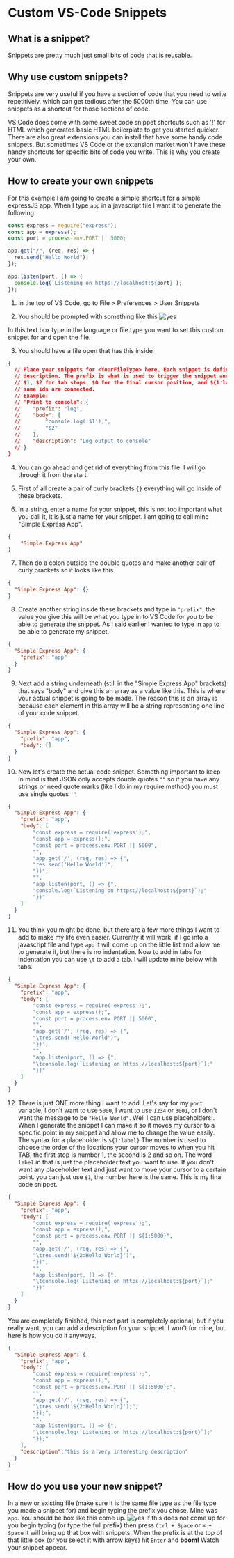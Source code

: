 # Custom VS-Code Snippets

## What is a snippet?

Snippets are pretty much just small bits of code that is reusable.

## Why use custom snippets?

Snippets are very useful if you have a section of code that you need to write repetitively, which can get tedious after the 5000th time. You can use snippets as a shortcut for those sections of code.

VS Code does come with some sweet code snippet shortcuts such as '!' for HTML which generates basic HTML boilerplate to get you started quicker. There are also great extensions you can install that have some handy code snippets. But sometimes VS Code or the extension market won't have these handy shortcuts for specific bits of code you write. This is why you create your own.

## How to create your own snippets

For this example I am going to create a simple shortcut for a simple expressJS app. When I type `app` in a javascript file I want it to generate the following.

```javascript
const express = require("express");
const app = express();
const port = process.env.PORT || 5000;

app.get("/", (req, res) => {
  res.send("Hello World");
});

app.listen(port, () => {
  console.log(`Listening on https://localhost:${port}`);
});
```

1. In the top of VS Code, go to File > Preferences > User Snippets

2. You should be prompted with something like this
   ![yes](https://bucket-for-random-stuff.s3-ap-southeast-2.amazonaws.com/vs-code-snippet.png)

In this text box type in the language or file type you want to set this custom snippet for and open the file.

3. You should have a file open that has this inside

```json
{
  // Place your snippets for <YourFileType> here. Each snippet is defined under a snippet name and has a prefix, body and
  // description. The prefix is what is used to trigger the snippet and the body will be expanded and inserted. Possible variables are:
  // $1, $2 for tab stops, $0 for the final cursor position, and ${1:label}, ${2:another} for placeholders. Placeholders with the
  // same ids are connected.
  // Example:
  // "Print to console": {
  // 	"prefix": "log",
  // 	"body": [
  // 		"console.log('$1');",
  // 		"$2"
  // 	],
  // 	"description": "Log output to console"
  // }
}
```

4. You can go ahead and get rid of everything from this file. I will go through it from the start.

5. First of all create a pair of curly brackets `{}` everything will go inside of these brackets.

6. In a string, enter a name for your snippet, this is not too important what you call it, it is just a name for your snippet. I am going to call mine "Simple Express App".

```json
{
    "Simple Express App"
}

```

7. Then do a colon outside the double quotes and make another pair of curly brackets so it looks like this

```json
{
  "Simple Express App": {}
}
```

8. Create another string inside these brackets and type in `"prefix"`, the value you give this will be what you type in to VS Code for you to be able to generate the snippet. As I said earlier I wanted to type in `app` to be able to generate my snippet.

```json
{
  "Simple Express App": {
    "prefix": "app"
  }
}
```

9. Next add a string underneath (still in the "Simple Express App" brackets) that says "body" and give this an array as a value like this. This is where your actual snippet is going to be made. The reason this is an array is because each element in this array will be a string representing one line of your code snippet.

```json
{
  "Simple Express App": {
    "prefix": "app",
    "body": []
  }
}
```

10. Now let's create the actual code snippet. Something important to keep in mind is that JSON only accepts double quotes `""` so if you have any strings or need quote marks (like I do in my require method) you must use single quotes `''`

```json
{
  "Simple Express App": {
    "prefix": "app",
    "body": [
        "const express = require('express');",
        "const app = express();",
        "const port = process.env.PORT || 5000",
        "",
        "app.get('/', (req, res) => {",
        "res.send('Hello World')",
        "})",
        "",
        "app.listen(port, () => {",
        "console.log(`Listening on https://localhost:${port}`);"
        "})"
    ]
  }
}
```

11. You think you might be done, but there are a few more things I want to add to make my life even easier. Currently it will work, if I go into a javascript file and type `app` it will come up on the little list and allow me to generate it, but there is no indentation. Now to add in tabs for indentation you can use `\t` to add a tab. I will update mine below with tabs.

```json
{
  "Simple Express App": {
    "prefix": "app",
    "body": [
        "const express = require('express');",
        "const app = express();",
        "const port = process.env.PORT || 5000",
        "",
        "app.get('/', (req, res) => {",
        "\tres.send('Hello World')",
        "})",
        "",
        "app.listen(port, () => {",
        "\tconsole.log(`Listening on https://localhost:${port}`);"
        "})"
    ]
  }
}
```

12. There is just ONE more thing I want to add. Let's say for my `port` variable, I don't want to use `5000`, I want to use `1234` or `3001`, or I don't want the message to be `"Hello World"`. Well I can use placeholders!. When I generate the snippet I can make it so it moves my cursor to a specific point in my snippet and allow me to change the value easily. The syntax for a placeholder is `${1:label}` The number is used to choose the order of the locations your cursor moves to when you hit TAB, the first stop is number 1, the second is 2 and so on. The word `label` in that is just the placeholder text you want to use. If you don't want any placeholder text and just want to move your cursor to a certain point. you can just use `$1`, the number here is the same. This is my final code snippet.

```json
{
  "Simple Express App": {
    "prefix": "app",
    "body": [
        "const express = require('express');",
        "const app = express();",
        "const port = process.env.PORT || ${1:5000}",
        "",
        "app.get('/', (req, res) => {",
        "\tres.send('${2:Hello World}')",
        "})",
        "",
        "app.listen(port, () => {",
        "\tconsole.log(`Listening on https://localhost:${port}`);"
        "})"
    ]
  }
}
```

You are completely finished, this next part is completely optional, but if you really want, you can add a description for your snippet. I won't for mine, but here is how you do it anyways.

```json
{
  "Simple Express App": {
    "prefix": "app",
    "body": [
        "const express = require('express');",
        "const app = express();",
        "const port = process.env.PORT || ${1:5000};",
        "",
        "app.get('/', (req, res) => {",
        "\tres.send('${2:Hello World}');",
        "});",
        "",
        "app.listen(port, () => {",
        "\tconsole.log(`Listening on https://localhost:${port}`);"
        "});"
    ],
    "description":"this is a very interesting description"
  }
}
```

## How do you use your new snippet?

In a new or existing file (make sure it is the same file type as the file type you made a snippet for) and begin typing the prefix you chose. Mine was `app`. You should be box like this come up.
![yes](./vs-code-snippet1.png)
If this does not come up for you begin typing (or type the full prefix) then press `Ctrl + Space` or `⌘ + Space` it will bring up that box with snippets. When the prefix is at the top of that little box (or you select it with arrow keys) hit `Enter` and **boom!** Watch your snippet appear.
